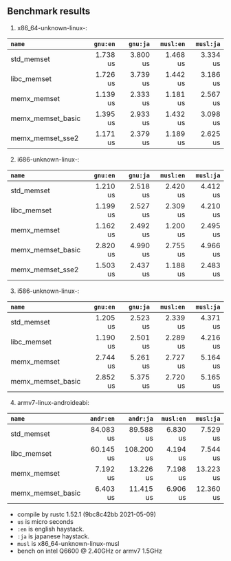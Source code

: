 ## Benchmark results

  1. x86_64-unknown-linux-:

|         `name`          |  `gnu:en`   |  `gnu:ja`   |  `musl:en`  |  `musl:ja`  |
|:------------------------|------------:|------------:|------------:|------------:|
| std_memset              |    1.738 us |    3.800 us |    1.468 us |    3.334 us |
| libc_memset             |    1.726 us |    3.739 us |    1.442 us |    3.186 us |
| memx_memset             |    1.139 us |    2.333 us |    1.181 us |    2.567 us |
| memx_memset_basic       |    1.395 us |    2.933 us |    1.432 us |    3.098 us |
| memx_memset_sse2        |    1.171 us |    2.379 us |    1.189 us |    2.625 us |

  2. i686-unknown-linux-:

|         `name`          |  `gnu:en`   |  `gnu:ja`   |  `musl:en`  |  `musl:ja`  |
|:------------------------|------------:|------------:|------------:|------------:|
| std_memset              |    1.210 us |    2.518 us |    2.420 us |    4.412 us |
| libc_memset             |    1.199 us |    2.527 us |    2.309 us |    4.210 us |
| memx_memset             |    1.162 us |    2.492 us |    1.200 us |    2.495 us |
| memx_memset_basic       |    2.820 us |    4.990 us |    2.755 us |    4.966 us |
| memx_memset_sse2        |    1.503 us |    2.437 us |    1.188 us |    2.483 us |

  3. i586-unknown-linux-:

|         `name`          |  `gnu:en`   |  `gnu:ja`   |  `musl:en`  |  `musl:ja`  |
|:------------------------|------------:|------------:|------------:|------------:|
| std_memset              |    1.205 us |    2.523 us |    2.339 us |    4.371 us |
| libc_memset             |    1.190 us |    2.501 us |    2.289 us |    4.216 us |
| memx_memset             |    2.744 us |    5.261 us |    2.727 us |    5.164 us |
| memx_memset_basic       |    2.852 us |    5.375 us |    2.720 us |    5.165 us |

  4. armv7-linux-androideabi:

|         `name`          |  `andr:en`  |  `andr:ja`  |  `musl:en`  |  `musl:ja`  |
|:------------------------|------------:|------------:|------------:|------------:|
| std_memset              |   84.083 us |   89.588 us |    6.830 us |    7.529 us |
| libc_memset             |   60.145 us |  108.200 us |    4.194 us |    7.544 us |
| memx_memset             |    7.192 us |   13.226 us |    7.198 us |   13.223 us |
| memx_memset_basic       |    6.403 us |   11.415 us |    6.906 us |   12.360 us |


- compile by rustc 1.52.1 (9bc8c42bb 2021-05-09)
- `us` is micro seconds
- `:en` is english haystack.
- `:ja` is japanese haystack.
- `musl` is x86_64-unknown-linux-musl
- bench on intel Q6600 @ 2.40GHz or armv7 1.5GHz
